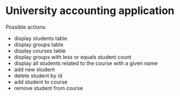 # University accounting application
Possible actions: 
<ul>
<li>display students table</li>
<li>display groups table</li>
<li>display courses table</li>
<li>display groups with less or equals student count</li>
<li>display all students related to the course with a given name</li>
<li>add new student</li>
<li>delete student by id</li>
<li>add student to course</li>
<li>remove student from course</li>
</ul>



